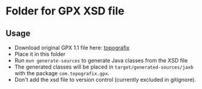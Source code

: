 # Folder for GPX XSD file

## Usage

- Download original GPX 1.1 file here: [topografix](http://www.topografix.com/GPX/1/1/gpx.xsd)
- Place it in this folder
- Run `mvn generate-sources` to generate Java classes from the XSD file
- The generated classes will be placed in `target/generated-sources/jaxb` with the package `com.topografix.gpx`.
- Don't add the xsd file to version control (currently excluded in gitignore).